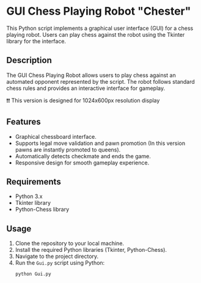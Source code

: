 # GUI Chess Playing Robot "Chester"

This Python script implements a graphical user interface (GUI) for a chess playing robot. Users can play chess against the robot using the Tkinter library for the interface.

## Description

The GUI Chess Playing Robot allows users to play chess against an automated opponent represented by the script. The robot follows standard chess rules and provides an interactive interface for gameplay.

:exclamation::exclamation:
This version is designed for 1024x600px resolution display

## Features

- Graphical chessboard interface.
- Supports legal move validation and pawn promotion (In this version pawns are instantly promoted to queens).
- Automatically detects checkmate and ends the game.
- Responsive design for smooth gameplay experience.

## Requirements

- Python 3.x
- Tkinter library
- Python-Chess library

## Usage

1. Clone the repository to your local machine.
2. Install the required Python libraries (Tkinter, Python-Chess).
3. Navigate to the project directory.
4. Run the `Gui.py` script using Python:
   ```bash
   python Gui.py